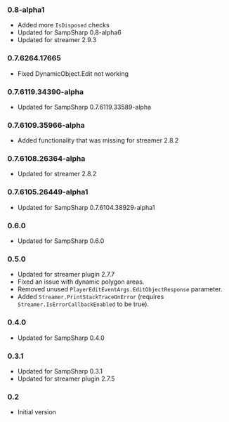 ### 0.8-alpha1
- Added more `IsDisposed` checks
- Updated for SampSharp 0.8-alpha6
- Updated for streamer 2.9.3

### 0.7.6264.17665
- Fixed DynamicObject.Edit not working

### 0.7.6119.34390-alpha
- Updated for SampSharp 0.7.6119.33589-alpha

### 0.7.6109.35966-alpha
- Added functionality that was missing for streamer 2.8.2

### 0.7.6108.26364-alpha
- Updated for streamer 2.8.2

### 0.7.6105.26449-alpha1
- Updated for SampSharp 0.7.6104.38929-alpha1

### 0.6.0
- Updated for SampSharp 0.6.0

### 0.5.0
- Updated for streamer plugin 2.7.7
- Fixed an issue with dynamic polygon areas.
- Removed unused `PlayerEditEventArgs.EditObjectResponse` parameter.
- Added `Streamer.PrintStackTraceOnError` (requires `Streamer.IsErrorCallbackEnabled` to be true).

### 0.4.0
- Updated for SampSharp 0.4.0

### 0.3.1
- Updated for SampSharp 0.3.1
- Updated for streamer plugin 2.7.5

### 0.2
- Initial version
